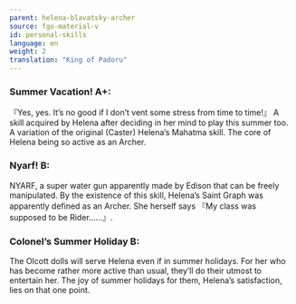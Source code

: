 ```yaml
---
parent: helena-blavatsky-archer
source: fgo-material-v
id: personal-skills
language: en
weight: 2
translation: "King of Padoru"
---
```


### Summer Vacation! A+:

『Yes, yes. It’s no good if I don’t vent some stress from time to time!』
A skill acquired by Helena after deciding in her mind to play this summer too.
A variation of the original (Caster) Helena’s Mahatma skill.
The core of Helena being so active as an Archer.

### Nyarf! B:

NYARF, a super water gun apparently made by Edison that can be freely manipulated.
By the existence of this skill, Helena’s Saint Graph was apparently defined as an Archer.
She herself says 『My class was supposed to be Rider……』.

### Colonel’s Summer Holiday B:

The Olcott dolls will serve Helena even if in summer holidays.
For her who has become rather more active than usual, they’ll do their utmost to entertain her. The joy of summer holidays for them, Helena’s satisfaction, lies on that one point.
